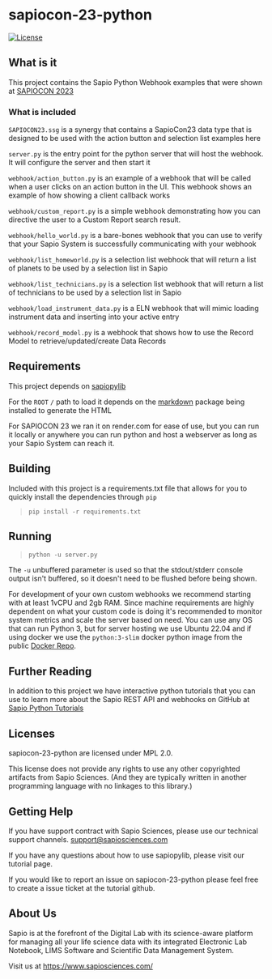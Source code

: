 # sapiocon-23-python

[![License](https://img.shields.io/pypi/l/sapiopylib.svg)](https://github.com/sapiosciences/sapio-py-tutorials/blob/master/LICENSE)

## What is it

This project contains the Sapio Python Webhook examples that were shown
at [SAPIOCON 2023](https://www.sapiosciences.com/sapiocon)

### What is included

`SAPIOCON23.ssg` is a synergy that contains a SapioCon23 data type that is designed to be used with the action button
and selection list examples here

`server.py` is the entry point for the python server that will host the webhook. It will configure the server and then
start it

`webhook/action_button.py` is an example of a webhook that will be called when a user clicks on an action button in the
UI. This webhook shows an example of how showing a client callback works

`webhook/custom_report.py` is a simple webhook demonstrating how you can directive the user to a Custom Report search result.

`webhook/hello_world.py` is a bare-bones webhook that you can use to verify that your Sapio System is successfully
communicating with your webhook

`webhook/list_homeworld.py` is a selection list webhook that will return a list of planets to be used by a selection
list in Sapio

`webhook/list_technicians.py` is a selection list webhook that will return a list of technicians to be used by a
selection list in Sapio

`webhook/load_instrument_data.py` is a ELN webhook that will mimic loading instrument data and inserting into your
active entry

`webhook/record_model.py` is a webhook that shows how to use the Record Model to retrieve/updated/create Data Records

## Requirements

This project depends on [sapiopylib](https://pypi.org/project/sapiopylib/)

For the `ROOT` `/` path to load it depends on the [markdown](https://pypi.org/project/Markdown/) package being installed
to generate the HTML

For SAPIOCON 23 we ran it on render.com for ease of use, but you can run it locally or anywhere you can run python and
host a webserver as long as your Sapio System can reach it.

## Building

Included with this project is a requirements.txt file that allows for you to quickly install the dependencies
through `pip`
> `pip install -r requirements.txt`

## Running

> `python -u server.py`

The `-u` unbuffered parameter is used so that the stdout/stderr console output isn't buffered, so it doesn't need to be
flushed before being shown.

For development of your own custom webhooks we recommend starting with at least 1vCPU and 2gb RAM. Since machine requirements are highly dependent on what your custom code is doing it's recommended to monitor system metrics and scale the server based on need. You can use any OS that can run Python 3, but for server hosting we use Ubuntu 22.04 and if using docker we use the `python:3-slim` docker python image from the public [Docker Repo](https://hub.docker.com/_/python).

## Further Reading

In addition to this project we have interactive python tutorials that you can use to learn more about the Sapio REST API
and webhooks on GitHub at [Sapio Python Tutorials](https://github.com/sapiosciences/sapio-py-tutorials/)

## Licenses

sapiocon-23-python are licensed under MPL 2.0.

This license does not provide any rights to use any other copyrighted artifacts from Sapio Sciences. (And they are
typically written in another programming language with no linkages to this library.)

## Getting Help

If you have support contract with Sapio Sciences, please use our technical support channels. support@sapiosciences.com

If you have any questions about how to use sapiopylib, please visit our tutorial page.

If you would like to report an issue on sapiocon-23-python please feel free to create a issue ticket at the tutorial
github.

## About Us

Sapio is at the forefront of the Digital Lab with its science-aware platform for managing all your life science data
with its integrated Electronic Lab Notebook, LIMS Software and Scientific Data Management System.

Visit us at https://www.sapiosciences.com/
